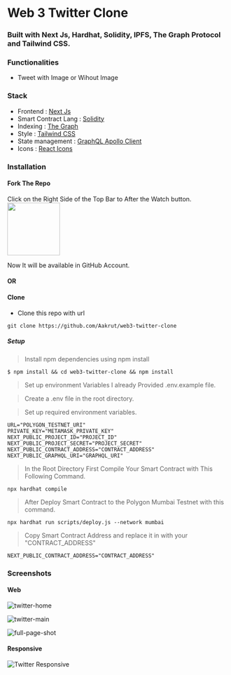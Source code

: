 # Web 3 Twitter Clone

### Built with Next Js, Hardhat, Solidity, IPFS, The Graph Protocol and Tailwind CSS.

### Functionalities

- Tweet with Image or Wihout Image


### Stack

- Frontend : [Next Js](https://nextjs.org/)
- Smart Contract Lang : [Solidity](https://docs.soliditylang.org/en/v0.8.17/)
- Indexing :  [The Graph](https://thegraph.com/en/)
- Style : [Tailwind CSS](https://tailwindcss.com/)
- State management : [GraphQL Apollo Client](https://www.apollographql.com/)
- Icons : [React Icons](https://react-icons.github.io/react-icons/)


### Installation

####  Fork The Repo 

Click on the Right Side of the Top Bar to After the Watch button. <img src="https://upload.wikimedia.org/wikipedia/commons/3/38/GitHub_Fork_Button.png" width="120px" />

Now It will be available in GitHub Account.

#### OR

#### Clone

- Clone this repo with url

```shell
git clone https://github.com/Aakrut/web3-twitter-clone
```

##### Setup

> Install npm dependencies using npm install

```shell
$ npm install && cd web3-twitter-clone && npm install
```

> Set up environment Variables I already Provided .env.example file.

> Create a .env file in the root directory.

> Set up required environment variables.

```
URL="POLYGON_TESTNET_URI"
PRIVATE_KEY="METAMASK_PRIVATE_KEY"
NEXT_PUBLIC_PROJECT_ID="PROJECT_ID"
NEXT_PUBLIC_PROJECT_SECRET="PROJECT_SECRET"
NEXT_PUBLIC_CONTRACT_ADDRESS="CONTRACT_ADDRESS"
NEXT_PUBLIC_GRAPHQL_URI="GRAPHQL_URI"
```

> In the Root Directory First Compile Your Smart Contract with This Following Command.

```shell
npx hardhat compile
```

> After Deploy Smart Contract to the Polygon Mumbai Testnet with this command.

```shell
npx hardhat run scripts/deploy.js --network mumbai
```

> Copy Smart Contract Address and replace it in with your "CONTRACT_ADDRESS"

```
NEXT_PUBLIC_CONTRACT_ADDRESS="CONTRACT_ADDRESS"
```

### Screenshots

#### Web

![twitter-home](https://user-images.githubusercontent.com/67114280/190386101-430f4c10-d533-4c85-b006-5591009bf1c9.png)

![twitter-main](https://user-images.githubusercontent.com/67114280/190386980-6f45d816-feb9-4c80-be07-1416233fa90d.png)

![full-page-shot](https://user-images.githubusercontent.com/67114280/190386248-4572fbb4-b0d1-4be9-b15e-31469e5835a8.png)

#### Responsive

![Twitter Responsive](https://user-images.githubusercontent.com/67114280/190386659-62f73b40-5785-4e82-b708-dd7ec5733ba1.png)
